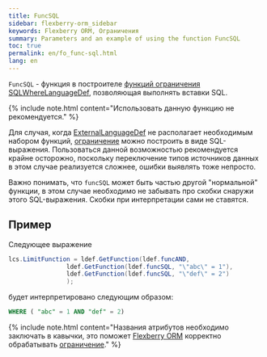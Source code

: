 ```yaml
---
title: FuncSQL
sidebar: flexberry-orm_sidebar
keywords: Flexberry ORM, Ограничения
summary: Parameters and an example of using the function FuncSQL
toc: true
permalink: en/fo_func-sql.html
lang: en
---
```


`FuncSQL` - функция в построителе [функций ограничения](fo_limit-function.html) [SQLWhereLanguageDef](fo_function-list.html), позволяющая выполнять вставки SQL.

{% include note.html content="Использовать данную функцию не рекомендуется." %}

Для случая, когда [ExternalLanguageDef](fo_external-lang-def.html) не располагает необходимым набором функций, [ограничение](fo_limit-function.html) можно построить в виде SQL-выражения. Пользоваться данной возможностью рекомендуется крайне осторожно, поскольку переключение типов источников данных в этом случае реализуется сложнее, ошибки выявлять тоже непросто.

Важно понимать, что `funcSQL` может быть частью другой "нормальной" функции, в этом случае необходимо не забывать про скобки снаружи этого SQL-выражения. Скобки при интерпретации сами не ставятся.

## Пример

Следующее выражение

```csharp
lcs.LimitFunction = ldef.GetFunction(ldef.funcAND,
                ldef.GetFunction(ldef.funcSQL, "\"abc\" = 1"),
                ldef.GetFunction(ldef.funcSQL, "\"def\" = 2")
                );

```

будет интерпретировано следующим образом:

```sql
WHERE ( "abc" = 1 AND "def" = 2)
```

{% include note.html content="Названия атрибутов необходимо заключать в кавычки, это поможет [Flexberry ORM](fo_flexberry-orm.html) корректно обрабатывать [ограничение](fo_limit-function.html)." %}
